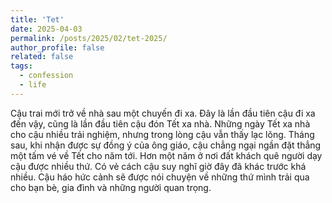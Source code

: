 ```yaml
---
title: 'Tet'
date: 2025-04-03
permalink: /posts/2025/02/tet-2025/
author_profile: false
related: false
tags:
  - confession
  - life
---
```

Cậu trai mới trở về nhà sau một chuyến đi xa. Đây là lần đầu tiên cậu đi xa đến vậy, cũng là lần đầu tiên cậu đón Tết xa nhà. Những ngày Tết xa nhà cho cậu nhiều trải nghiệm, nhưng trong lòng cậu vẫn thấy lạc lõng. Tháng sau, khi nhận được sự đồng ý của ông giáo, cậu chẳng ngại ngần đặt thẳng một tấm vé về Tết cho năm tới.
Hơn một năm ở nơi đất khách quê người dạy cậu được nhiều thứ. Có vẻ cách cậu suy nghĩ giờ đây đã khác trước khá nhiều. 
Cậu háo hức cảnh sẽ được nói chuyện về những thứ mình trải qua cho bạn bè, gia đình và những người quan trọng.